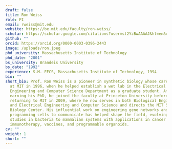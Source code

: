 ```yaml
---
draft: false
title: Ron Weiss
role: PI
email: rweiss@mit.edu
website: https://be.mit.edu/faculty/ron-weiss/
scholar: https://scholar.google.com/citations?user=st2YzBwAAAAJ&hl=en&oi=ao
github: ""
orcid: https://orcid.org/0000-0003-0396-2443
image: /uploads/ron.jpeg
phd_university: Massachusetts Institute of Technology
phd_date: "2001"
bs_university: Brandeis University
bs_date: "1992"
experience: S.M. EECS, Massachusetts Institute of Technology, 1994
bio: ""
short_bio: Prof. Ron Weiss is a pioneer in synthetic biology whose career began
  at MIT in 1996, when he helped establish a wet lab in the Electrical
  Engineering and Computer Science Department as a graduate student. After
  earning his PhD, he joined the faculty at Princeton University before
  returning to MIT in 2009, where he now serves in both Biological Engineering
  and Electrical Engineering and Computer Science and directs the MIT Synthetic
  Biology Center. His influential work on engineering gene networks and
  programming cells to communicate has helped shape the field, evolving from
  studies in bacteria to mammalian systems with applications in cancer
  immunotherapy, vaccines, and programmable organoids.
cv: ""
weight: 1
short: ""
---
```

